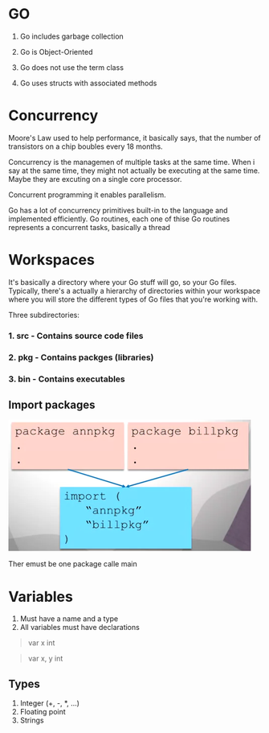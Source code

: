 # GO

1. Go includes garbage collection

2. Go is Object-Oriented

3. Go does not use the term class

4. Go uses structs with associated methods


# Concurrency

Moore's Law used to help performance, it basically says, that the number of transistors on a chip boubles every 18 months.

Concurrency is the managemen of multiple tasks at the same time. When i say at the same time, they might not actually be executing at the same time. Maybe they are excuting on a single core processor.

Concurrent programming it enables parallelism.

Go has a lot of concurrency primitives built-in to the language and implemented efficiently. Go routines, each one of thise Go routines represents a concurrent tasks, basically a thread

# Workspaces

It's basically a directory where your Go stuff will go, so your Go files. Typically, there's a actually a hierarchy of directories within
your workspace where you will store the different types of Go files that you're working with.

Three subdirectories: 

### 1. src - Contains source code files
### 2. pkg - Contains packges (libraries)
### 3. bin - Contains executables


## Import packages

![iamge](https://github.com/camilonfs1/GO_Practice/blob/main/src/Screenshot%20from%202021-10-09%2012-21-07.png)

Ther emust be one package calle main

# Variables

1. Must have a name and a type
2. All variables must have declarations

> var x int

> var x, y int

## Types

1. Integer (+, -, *, ...)
2. Floating point
3. Strings 
